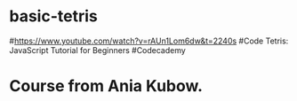 # basic-tetris
#https://www.youtube.com/watch?v=rAUn1Lom6dw&t=2240s
#Code Tetris: JavaScript Tutorial for Beginners
#Codecademy
# Course from Ania Kubow.
 
